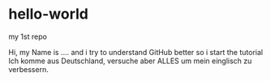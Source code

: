 # hello-world
my 1st repo

Hi, my Name is .... and i try to understand GitHub better so i start the tutorial
Ich komme aus Deutschland, versuche aber ALLES um mein einglisch zu verbessern.
